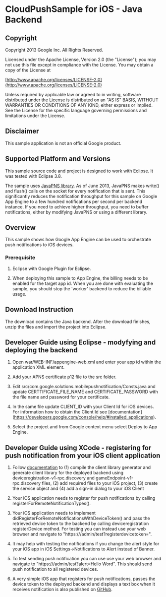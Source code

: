 # CloudPushSample for iOS - Java Backend

## Copyright
Copyright 2013 Google Inc. All Rights Reserved.

Licensed under the Apache License, Version 2.0 (the "License"); you may not use this file except in compliance with the License. You may obtain a copy of the License at

[http://www.apache.org/licenses/LICENSE-2.0](http://www.apache.org/licenses/LICENSE-2.0)

Unless required by applicable law or agreed to in writing, software distributed under the License is distributed on an "AS IS" BASIS, WITHOUT WARRANTIES OR CONDITIONS OF ANY KIND, either express or implied. See the License for the specific language governing permissions and limitations under the License.

## Disclaimer
This sample application is not an official Google product.

## Supported Platform and Versions
This sample source code and project is designed to work with Eclipse. It was tested with Eclipse 3.8.


The sample uses [JavaPNS library](https://code.google.com/p/javapns/). As of June 2013, JavaPNS makes write() and flush() calls on the socket for every notification that is sent. This significantly reduces the notification throughput for this sample on Google App Engine to a few hundred notifications per second per backend instance. If you need to achieve higher throughput, you need to buffer notifications, either by modifying JavaPNS or using a different library.

## Overview
This sample shows how Google App Engine can be used to orchestrate push notifications to iOS devices.

### Prerequisite
1. Eclipse with Google Plugin for Eclipse.

2. When deploying this sample to App Engine, the billing needs to be enabled for the target app id. When you are done with evaluating the sample,
you should stop the 'worker' backend to reduce the billable usage.

## Download Instruction
The download contains the Java backend. After the download finishes, unzip the files and import the project into Eclipse.

## Developer Guide using Eclipse - modyfying and deploying the backend
1. Open war/WEB-INF/appengine-web.xml and enter your app id within the application XML element.

2. Add your APNS certificate p12 file to the src folder.

3. Edit src/com.google.solutions.mobilepushnotification/Consts.java and update CERTTIFICATE_FILE_NAME and CERTIFICATE_PASSWORD with the file name and password for your certificate.

4. In the same file update CLIENT_ID with your Client Id for iOS devices. For information how to obtain the Client Id see [documentation] (https://developers.google.com/console/help/#installed_applications).

5. Select the project and from Google context menu select Deploy to App Engine.

## Developer Guide using XCode - registering for push notification from your iOS client application
1. Follow [documentation](https://developers.google.com/appengine/docs/java/endpoints/consume_ios) to (1) compile the client library generator and generate client library for the deployed backend using deviceregistration-v1-rpc.discovery and gameEndpoint-v1-rpc.discovery files, (2) add required files to your iOS project, (3) create the service object and (4) add a sign-in dialog to your iOS Client

2. Your iOS application needs to register for push notifications by calling registerForRemoteNotificationTypes().

3. Your iOS application needs to implement didRegisterForRemoteNotificationsWithDeviceToken() and pass the retrieved device token to the backend by calling deviceregistration registerDevice method. For testing you can instead use your web browser and navigate to "https://<url of your deployed backend>/admin/test?registerdevicetoken=<insert device token passed to didRegisterForRemoteNotificationsWithDeviceToken>".

4. It may help with testing the notifications if you change the alert style for your iOS app in iOS Settings->Notifications to Alert instead of Banner.

5. To test sending push notification you can use use your web browser and navigate to "https://<url of your deployed backend>/admin/test?alert=Hello Word". This should send push notification to all registered devices.

6. A very simple iOS app that registers for push notifications, passes the device token to the deployed backend and displays a text box when it receives notification is also published on [GitHub](https://github.com/GoogleCloudPlatform/solutions-ios-push-notification-sample-ios-client).





